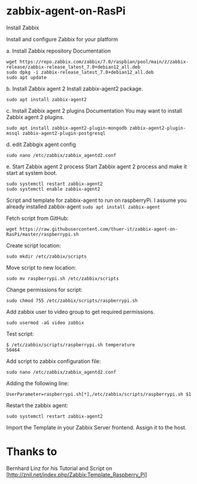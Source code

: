 # zabbix-agent-on-RasPi

Install Zabbix

Install and configure Zabbix for your platform

a. Install Zabbix repository
Documentation
```
wget https://repo.zabbix.com/zabbix/7.0/raspbian/pool/main/z/zabbix-release/zabbix-release_latest_7.0+debian12_all.deb
sudo dpkg -i zabbix-release_latest_7.0+debian12_all.deb
sudo apt update
```
b. Install Zabbix agent 2
Install zabbix-agent2 package.
```
sudo apt install zabbix-agent2
```
c. Install Zabbix agent 2 plugins
Documentation
You may want to install Zabbix agent 2 plugins.
```
sudo apt install zabbix-agent2-plugin-mongodb zabbix-agent2-plugin-mssql zabbix-agent2-plugin-postgresql
```

d. edit Zabbgix agent config
```
sudo nano /etc/zabbix/zabbix_agentd2.conf
```

e. Start Zabbix agent 2 process
Start Zabbix agent 2 process and make it start at system boot.
```
sudo systemctl restart zabbix-agent2
sudo systemctl enable zabbix-agent2
```


Script and template for zabbix-agent to run on raspberryPi.
I assume you already installed zabbix-agent
`sudo apt install zabbix-agent`

Fetch script from GitHub:
```
wget https://raw.githubusercontent.com/thuer-it/zabbix-agent-on-RasPi/master/raspberrypi.sh
```

Create script location:
```
sudo mkdir /etc/zabbix/scripts
```

Move script to new location:
```
sudo mv raspberrypi.sh /etc/zabbix/scripts
```

Change permissions for script:
```
sudo chmod 755 /etc/zabbix/scripts/raspberrypi.sh
```

Add zabbix user to video group to get required permissions.
```
sudo usermod -aG video zabbix
```

Test script:
```
$ /etc/zabbix/scripts/raspberrypi.sh temperature
50464
```

Add script to zabbix configuration file:
```
sudo nano /etc/zabbix/zabbix_agentd2.conf
```

Adding the following line:
```
UserParameter=raspberrypi.sh[*],/etc/zabbix/scripts/raspberrypi.sh $1
```

Restart the zabbix agent:
```
sudo systemctl restart zabbix-agent2
```

Import the Template in your Zabbix Server frontend.
Assign it to the host.

# Thanks to 
Bernhard Linz for his Tutorial and Script on [http://znil.net/index.php/Zabbix:Template_Raspberry_Pi]

